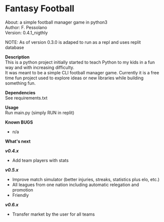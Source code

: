 # Fantasy Football  
About:      a simple football manager game in python3  
Author:     F. Pessolano  
Version:    0.4.1_nigthly

NOTE:       As of version 0.3.0 is adaped to run as a repl and uses replit database   


**Description**  
This is a python project initially started to teach Python to my kids in a fun way and with increasing difficulty.  
It was meant to be a simple CLI football manager game. Currently it is a free time fun project used to explore ideas or new libraries while building something fun.     

**Dependencies**  
See requirements.txt  

**Usage**  
Run main.py (simply RUN in replit)

**Known BUGS**  
 - n/a   

**What's next**

***v0.4.x***
 - Add team players with stats  

***v0.5.x***
 - Improve match simulator (better injuries, streaks, statistics plus elo, etc.)
 - All leagues from one nation including automatic relegation and promotion
 - Friendly

***v0.6.x***
 - Transfer market by the user for all teams  





